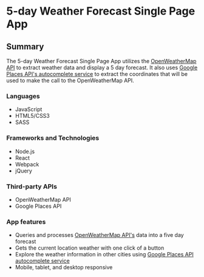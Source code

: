 # 5-day Weather Forecast Single Page App

## Summary

The 5-day Weather Forecast Single Page App utilizes the [OpenWeatherMap API](http://openweathermap.org/api) to extract weather data and display a 5 day forecast. It also uses [Google Places API's autocomplete service](https://developers.google.com/places/web-service/autocomplete) to extract the coordinates that will be used to make the call to the OpenWeatherMap API.

### Languages

* JavaScript
* HTML5/CSS3
* SASS

### Frameworks and Technologies

* Node.js
* React
* Webpack
* jQuery

### Third-party APIs

* OpenWeatherMap API
* Google Places API

### App features

* Queries and processes [OpenWeatherMap API's](http://openweathermap.org/api) data into a five day forecast
* Gets the current location weather with one click of a button
* Explore the weather information in other cities using [Google Places API autocomplete service](https://developers.google.com/places/web-service/autocomplete)
* Mobile, tablet, and desktop responsive
